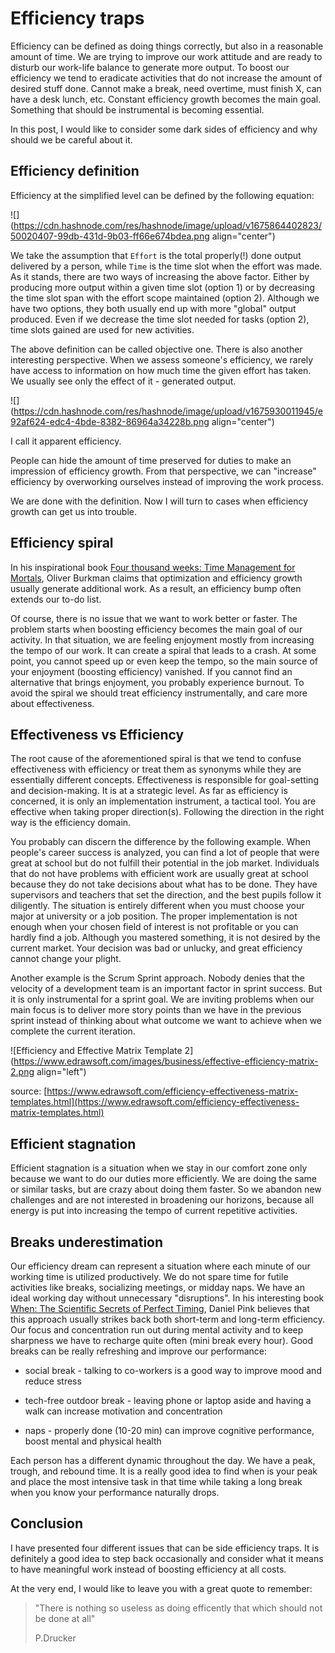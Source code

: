 # Efficiency traps

Efficiency can be defined as doing things correctly, but also in a reasonable amount of time. We are trying to improve our work attitude and are ready to disturb our work-life balance to generate more output. To boost our efficiency we tend to eradicate activities that do not increase the amount of desired stuff done. Cannot make a break, need overtime, must finish X, can have a desk lunch, etc. Constant efficiency growth becomes the main goal. Something that should be instrumental is becoming essential.

In this post, I would like to consider some dark sides of efficiency and why should we be careful about it.

## Efficiency definition

Efficiency at the simplified level can be defined by the following equation:

![](https://cdn.hashnode.com/res/hashnode/image/upload/v1675864402823/50020407-99db-431d-9b03-ff66e674bdea.png align="center")

We take the assumption that `Effort` is the total properly(!) done output delivered by a person, while `Time` is the time slot when the effort was made. As it stands, there are two ways of increasing the above factor. Either by producing more output within a given time slot (option 1) or by decreasing the time slot span with the effort scope maintained (option 2). Although we have two options, they both usually end up with more "global" output produced. Even if we decrease the time slot needed for tasks (option 2), time slots gained are used for new activities.

The above definition can be called objective one. There is also another interesting perspective. When we assess someone's efficiency, we rarely have access to information on how much time the given effort has taken. We usually see only the effect of it - generated output.

![](https://cdn.hashnode.com/res/hashnode/image/upload/v1675930011945/e92af624-edc4-4bde-8382-86964a34228b.png align="center")

I call it apparent efficiency.

People can hide the amount of time preserved for duties to make an impression of efficiency growth. From that perspective, we can "increase" efficiency by overworking ourselves instead of improving the work process.

We are done with the definition. Now I will turn to cases when efficiency growth can get us into trouble.

## Efficiency spiral

In his inspirational book [Four thousand weeks: Time Management for Mortals](https://www.amazon.com/Four-Thousand-Weeks-Management-Mortals/dp/B08XZY5ZF7), Oliver Burkman claims that optimization and efficiency growth usually generate additional work. As a result, an efficiency bump often extends our to-do list.

Of course, there is no issue that we want to work better or faster. The problem starts when boosting efficiency becomes the main goal of our activity. In that situation, we are feeling enjoyment mostly from increasing the tempo of our work. It can create a spiral that leads to a crash. At some point, you cannot speed up or even keep the tempo, so the main source of your enjoyment (boosting efficiency) vanished. If you cannot find an alternative that brings enjoyment, you probably experience burnout. To avoid the spiral we should treat efficiency instrumentally, and care more about effectiveness.

## Effectiveness vs Efficiency

The root cause of the aforementioned spiral is that we tend to confuse effectiveness with efficiency or treat them as synonyms while they are essentially different concepts. Effectiveness is responsible for goal-setting and decision-making. It is at a strategic level. As far as efficiency is concerned, it is only an implementation instrument, a tactical tool. You are effective when taking proper direction(s). Following the direction in the right way is the efficiency domain.

You probably can discern the difference by the following example. When people's career success is analyzed, you can find a lot of people that were great at school but do not fulfill their potential in the job market. Individuals that do not have problems with efficient work are usually great at school because they do not take decisions about what has to be done. They have supervisors and teachers that set the direction, and the best pupils follow it diligently. The situation is entirely different when you must choose your major at university or a job position. The proper implementation is not enough when your chosen field of interest is not profitable or you can hardly find a job. Although you mastered something, it is not desired by the current market. Your decision was bad or unlucky, and great efficiency cannot change your plight.

Another example is the Scrum Sprint approach. Nobody denies that the velocity of a development team is an important factor in sprint success. But it is only instrumental for a sprint goal. We are inviting problems when our main focus is to deliver more story points than we have in the previous sprint instead of thinking about what outcome we want to achieve when we complete the current iteration.

![Efficiency and Effective Matrix Template 2](https://www.edrawsoft.com/images/business/effective-efficiency-matrix-2.png align="left")

source: [https://www.edrawsoft.com/efficiency-effectiveness-matrix-templates.html](https://www.edrawsoft.com/efficiency-effectiveness-matrix-templates.html)

## Efficient stagnation

Efficient stagnation is a situation when we stay in our comfort zone only because we want to do our duties more efficiently. We are doing the same or similar tasks, but are crazy about doing them faster. So we abandon new challenges and are not interested in broadening our horizons, because all energy is put into increasing the tempo of current repetitive activities.

## Breaks underestimation

Our efficiency dream can represent a situation where each minute of our working time is utilized productively. We do not spare time for futile activities like breaks, socializing meetings, or midday naps. We have an ideal working day without unnecessary "disruptions". In his interesting book [When: The Scientific Secrets of Perfect Timing](https://www.amazon.com/When-Scientific-Secrets-Perfect-Timing/dp/0735210624), Daniel Pink believes that this approach usually strikes back both short-term and long-term efficiency. Our focus and concentration run out during mental activity and to keep sharpness we have to recharge quite often (mini break every hour). Good breaks can be really refreshing and improve our performance:

* social break - talking to co-workers is a good way to improve mood and reduce stress
    
* tech-free outdoor break - leaving phone or laptop aside and having a walk can increase motivation and concentration
    
* naps - properly done (10-20 min) can improve cognitive performance, boost mental and physical health
    

Each person has a different dynamic throughout the day. We have a peak, trough, and rebound time. It is a really good idea to find when is your peak and place the most intensive task in that time while taking a long break when you know your performance naturally drops.

## Conclusion

I have presented four different issues that can be side efficiency traps. It is definitely a good idea to step back occasionally and consider what it means to have meaningful work instead of boosting efficiency at all costs.

At the very end, I would like to leave you with a great quote to remember:

> "There is nothing so useless as doing efficently that which should not be done at all"
> 
> P.Drucker